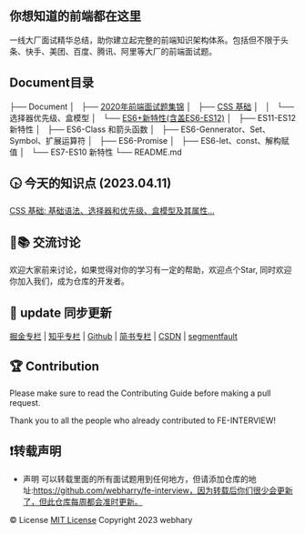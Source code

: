 ## 你想知道的前端都在这里
一线大厂面试精华总结，助你建立起完整的前端知识架构体系。包括但不限于头条、快手、美团、百度、腾讯、阿里等大厂的前端面试题。

## Document目录
├── Document
│   ├── [2020年前端面试题集锦](https://github.com/webharry/fe-interview/blob/master/Document/2020%E5%89%8D%E7%AB%AF%E9%9D%A2%E8%AF%95%E9%A2%98%E6%95%B4%E7%90%86.md)
│   ├── [CSS 基础](https://github.com/webharry/fe-interview/tree/master/Document/CSS%20%E5%9F%BA%E7%A1%80)
│   │   └── 选择器优先级、盒模型
│   └── [ES6+新特性(含盖ES6-ES12)](https://github.com/webharry/fe-interview/tree/master/Document/ES6%2B%E6%96%B0%E7%89%B9%E6%80%A7)
│       ├── ES11-ES12 新特性
│       ├── ES6-Class 和箭头函数
│       ├── ES6-Gennerator、Set、Symbol、扩展运算符
│       ├── ES6-Promise
│       ├── ES6-let、const、解构赋值
│       └── ES7-ES10 新特性
└── README.md

## 🕟 今天的知识点 (2023.04.11) 
[CSS 基础: 基础语法、选择器和优先级、盒模型及其属性...](https://github.com/webharry/fe-interview/tree/master/Document/CSS%20%E5%9F%BA%E7%A1%80)

## 🤝📚 交流讨论
欢迎大家前来讨论，如果觉得对你的学习有一定的帮助，欢迎点个Star, 同时欢迎你加入我们，成为仓库的开发者。

## 📢 update 同步更新
[掘金专栏](https://juejin.cn/column/7218749269896970299) | [知乎专栏](https://www.zhihu.com/column/c_1627260575263817728) | [Github](https://github.com/webharry/fe-interview) | [简书专栏](https://www.jianshu.com/c/8ee0e31d826e) | [CSDN](https://blog.csdn.net/web_harry) | [segmentfault](https://segmentfault.com/u/yangjie_5f0c1f890b88a/articles)

## 🏆 Contribution
Please make sure to read the Contributing Guide before making a pull request.

Thank you to all the people who already contributed to FE-INTERVIEW!

## ❗️转载声明
- 声明
可以转载里面的所有面试题用到任何地方，但请添加仓库的地址:https://github.com/webharry/fe-interview，因为转载后你们很少会更新了，但此仓库每周都会准时更新。

©️ License
[MIT License](https://github.com/webharry/fe-interview/blob/master/LICENSE)
Copyright 2023 webhary
